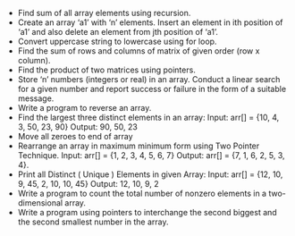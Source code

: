 -  Find sum of all array elements using recursion.
- Create an array ‘a1’ with ‘n’ elements. Insert an element in ith position of ‘a1’ and also delete an element from jth position of ‘a1’.
- Convert uppercase string to lowercase using for loop.
- Find the sum of rows and columns of matrix of given order (row x column).
- Find the product of two matrices using pointers.
- Store ‘n’ numbers (integers or real) in an array. Conduct a linear search for a given number and report success or failure in the form of a suitable message.
- Write a program to reverse an array.
- Find the largest three distinct elements in an array: Input: arr[] = {10, 4, 3, 50, 23, 90} Output: 90, 50, 23
- Move all zeroes to end of array
- Rearrange an array in maximum minimum form using Two Pointer Technique. Input: arr[] = {1, 2, 3, 4, 5, 6, 7} Output: arr[] = {7, 1, 6, 2, 5, 3, 4}.
- Print all Distinct ( Unique ) Elements in given Array: Input: arr[] = {12, 10, 9, 45, 2, 10, 10, 45} Output: 12, 10, 9, 2
- Write a program to count the total number of nonzero elements in a two- dimensional array.
- Write a program using pointers to interchange the second biggest and the second smallest number in the array.